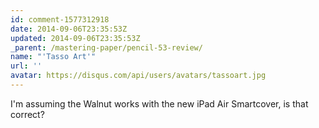 ```yaml
---
id: comment-1577312918
date: 2014-09-06T23:35:53Z
updated: 2014-09-06T23:35:53Z
_parent: /mastering-paper/pencil-53-review/
name: "'Tasso Art'"
url: ''
avatar: https://disqus.com/api/users/avatars/tassoart.jpg
---
```


I'm assuming the Walnut works with the new iPad Air Smartcover, is that correct?
